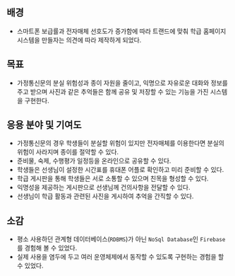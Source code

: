 배경
----
- 스마트폰 보급률과 전자매체 선호도가 증가함에 따라 트랜드에 맞춰 학급 홈페이지 시스템을 만들자는 의견에 따라 제작하게 되었다.

목표
----
- 가정통신문의 분실 위험성과 종이 자원을 줄이고, 익명으로 자유로운 대화와 정보를 주고 받으며 사진과 같은 추억들은 함께 공유 및 저장할 수 있는 기능을 가진 시스템을 구현한다.

응용 분야 및 기여도
----
- 가정통신문의 경우 학생들이 분실할 위험이 있지만 전자매체를 이용한다면 분실의 위험이 사라지며 종이를 절약할 수 있다.
- 준비물, 숙제, 수행평가 일정등을 온라인으로 공유할 수 있다.
- 학생들은 선생님이 설정한 시간표를 휴대폰 어플로 확인하고 미리 준비할 수 있다.
- 학급 게시판을 통해 학생들은 서로 소통할 수 있으며 친목을 형성할 수 있다.
- 익명성을 제공하는 게시판으로 선생님께 건의사항을 전달할 수 있다.
- 선생님이 학급 활동과 관련된 사진을 게시하여 추억을 간직할 수 있다.

소감
----
- 평소 사용하던 관계형 데이터베이스(`RDBMS`)가 아닌 `NoSql Database`인 `Firebase`를 경험해 볼 수 있었다.
- 실제 사용을 염두에 두고 여러 운영체제에서 동작할 수 있도록 구현하는 경험을 할 수 있었다.